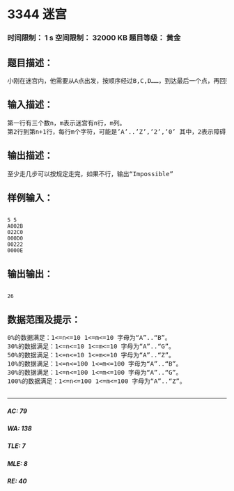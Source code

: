# 3344 迷宫   
### 时间限制： 1 s     空间限制： 32000 KB     题目等级： 黄金  
## 题目描述：  

<pre>
小刚在迷宫内，他需要从A点出发，按顺序经过B,C,D……，到达最后一个点，再回到A点。迷宫内有些障碍，问至少走几步。
</pre>
  
  
## 输入描述：  

<pre>
第一行有三个数n，m表示迷宫有n行，m列。
第2行到第n+1行，每行m个字符，可能是’A’..’Z’,’2’,’0’ 其中，2表示障碍，0表示可以走。’A’..’Z’也可以走。
</pre>
  
  
## 输出描述：  

<pre>
至少走几步可以按规定走完，如果不行，输出“Impossible”
</pre>
  
  
## 样例输入：  

<pre><code>
5 5
A002B
022C0
000D0
00222
0000E
</code></pre>
  
  
## 输出输出：  

<pre><code>
26
</code></pre>
  
  
## 数据范围及提示：  

<pre>
0%的数据满足：1<=n<=10 1<=m<=10 字母为“A”..“B”。
30%的数据满足：1<=n<=10 1<=m<=10 字母为“A”..“G”。
50%的数据满足：1<=n<=10 1<=m<=10 字母为“A”..“Z”。
10%的数据满足：1<=n<=100 1<=m<=100 字母为“A”..“B”。
30%的数据满足：1<=n<=100 1<=m<=100 字母为“A”..“G”。
100%的数据满足：1<=n<=100 1<=m<=100 字母为“A”..“Z”。
 
</pre>
  
  
***  

##### AC: 79  
##### WA: 138  
##### TLE: 7  
##### MLE: 8  
##### RE: 40  
